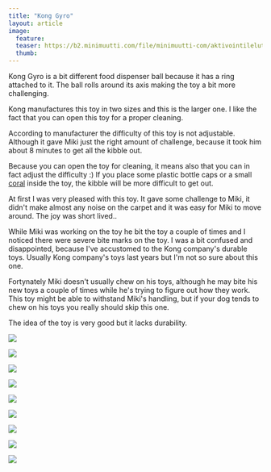 ```yaml
---
title: "Kong Gyro"
layout: article
image:
  feature:
  teaser: https://b2.minimuutti.com/file/minimuutti-com/aktivointilelut/kongit/DS57962-245px.jpg
  thumb:
---
```


Kong Gyro is a bit different food dispenser ball because it has a ring attached to it. The ball rolls around its axis making the toy a bit more challenging.

Kong manufactures this toy in two sizes and this is the larger one. I like the fact that you can open this toy for a proper cleaning.

According to manufacturer the difficulty of this toy is not adjustable. Although it gave Miki just the right amount of challenge, because it took him about 8 minutes to get all the kibble out.

Because you can open the toy for cleaning, it means also that you can in fact adjust the difficulty :) If you place some plastic bottle caps or a small [coral](/en/brain-games/corals/) inside the toy, the kibble will be more difficult to get out.

At first I was very pleased with this toy. It gave some challenge to Miki, it didn't make almost any noise on the carpet and it was easy for Miki to move around. The joy was short lived..

While Miki was working on the toy he bit the toy a couple of times and I noticed there were severe bite marks on the toy. I was a bit confused and disappointed, because I've accustomed to the Kong company's durable toys. Usually Kong company's toys last years but I'm not so sure about this one.

Fortynately Miki doesn't usually chew on his toys, although he may bite his new toys a couple of times while he's trying to figure out how they work. This toy might be able to withstand Miki's handling, but if your dog tends to chew on his toys you really should skip this one.

The idea of the toy is very good but it lacks durability.

![](https://b2.minimuutti.com/file/minimuutti-com/aktivointilelut/kongit/DS57768-800px.jpg)

![](https://b2.minimuutti.com/file/minimuutti-com/aktivointilelut/kongit/DS57777-800px.jpg)

![](https://b2.minimuutti.com/file/minimuutti-com/aktivointilelut/kongit/DS57784-800px.jpg)

![](https://b2.minimuutti.com/file/minimuutti-com/aktivointilelut/kongit/DS57812-800px.jpg)

![](https://b2.minimuutti.com/file/minimuutti-com/aktivointilelut/kongit/DS57947-800px.jpg)

![](https://b2.minimuutti.com/file/minimuutti-com/aktivointilelut/kongit/DS57959-800px.jpg)

![](https://b2.minimuutti.com/file/minimuutti-com/aktivointilelut/kongit/DS57962-800px.jpg)

![](https://b2.minimuutti.com/file/minimuutti-com/aktivointilelut/kongit/DS57974-800px.jpg)

![](https://b2.minimuutti.com/file/minimuutti-com/aktivointilelut/kongit/DS57993-800px.jpg)
